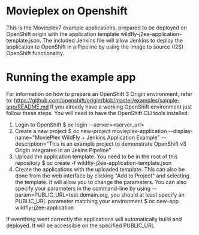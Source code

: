 # Movieplex on Openshift

This is the Movieplex7 example applications, prepared to be deployed on OpenShift origin with the application template wildfly-j2ee-application-template.json.
The included Jenkins file will allow Jenkins to deploy the application to OpenShift in a Pipeline by using the image to source (I2S) OpenShift functionality.

# Running the example app

For information on how to prepare an OpenShift 3 Origin environment, refer to: https://github.com/openshift/origin/blob/master/examples/sample-app/README.md
If you already have a working OpenShift environment just follow these steps. You will need to have the OpenShift CLI tools installed:

1. Login to OpenShift
$ oc login --server=<server_url>
1. Create a new project
$ oc new-project movieplex-application --display-name="MoviePlex WildFly + Jenkins Application Example" --description="This is an example project to demonstrate OpenShift v3 Origin integrated in an Jekins Pipeline"
1. Upload the application template. You need to be in the root of this repository
$ oc create -f wildfly-j2ee-application-template.json
1. Create the applications with the uploaded template. This can also be done from the web interface by clicking "Add to Project" and selecting the template. It will allow you to change the parameters. You can also specify your parameters in the command-line by using --param=PUBLIC_URL=test.domain.org, you should at least specify an PUBLIC_URL parameter matching your environment
$ oc new-app wildfly-j2ee-application

If everithing went correctly the applications will automatically build and deployed. It will be accessible on the specified PUBLIC_URL

